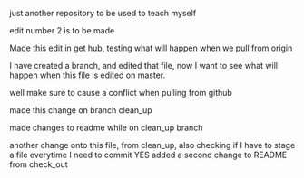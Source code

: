 
just another repository to be used to teach myself

edit number 2 is to be made

Made this edit in get hub, testing what will happen when we pull from origin


I have created a branch, and edited that file, now I want to see what
will happen when this file is edited on master.


well make sure to cause a conflict when pulling from github

made this change on branch clean_up

made changes to readme while on clean_up branch

another change onto this file, from clean_up, also checking if I have to stage
a file everytime I need to commit
	YES
added a second change to README from check_out
